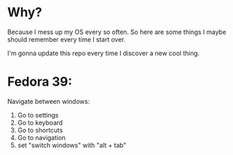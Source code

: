 # Why?

Because I mess up my OS every so often. So here are some things I maybe should remember every time I start over.

I'm gonna update this repo every time I discover a new cool thing.

# Fedora 39:

Navigate between windows:

1) Go to settings
2) Go to keyboard
3) Go to shortcuts
4) Go to navigation
5) set "switch windows" with "alt + tab"

